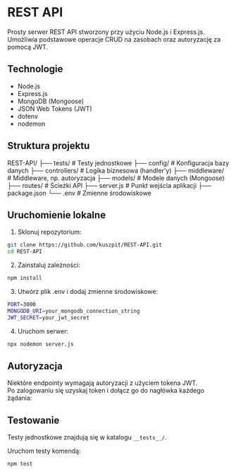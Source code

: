 # REST API

Prosty serwer REST API stworzony przy użyciu Node.js i Express.js. Umożliwia podstawowe operacje CRUD na zasobach oraz autoryzację za pomocą JWT.

## Technologie

- Node.js
- Express.js
- MongoDB (Mongoose)
- JSON Web Tokens (JWT)
- dotenv
- nodemon

## Struktura projektu

REST-API/
├── tests/          # Testy jednostkowe
├── config/         # Konfiguracja bazy danych
├── controllers/    # Logika biznesowa (handler'y)
├── middleware/     # Middleware, np. autoryzacja
├── models/         # Modele danych (Mongoose)
├── routes/         # Ścieżki API
├── server.js       # Punkt wejścia aplikacji
├── package.json
└── .env            # Zmienne środowiskowe

## Uruchomienie lokalne

1. Sklonuj repozytorium:

```bash
git clone https://github.com/kuszpit/REST-API.git
cd REST-API
```

2. Zainstaluj zależności:

```bash
npm install
```

3. Utwórz plik .env i dodaj zmienne środowiskowe:
```bash
PORT=3000
MONGODB_URI=your_mongodb_connection_string
JWT_SECRET=your_jwt_secret
```

4. Uruchom serwer:

```bash
npx nodemon server.js
```
## Autoryzacja

Niektóre endpointy wymagają autoryzacji z użyciem tokena JWT.  
Po zalogowaniu się uzyskaj token i dołącz go do nagłówka każdego żądania:

## Testowanie

Testy jednostkowe znajdują się w katalogu `__tests__/`.

Uruchom testy komendą:

```bash
npm test
```
